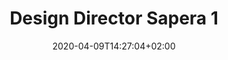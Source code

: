 ---
# Title to be displayed with a short description (max. 110 characters)
title: "Design Director Sapera 1"
date: 2020-04-09T14:27:04+02:00
expirydate: 2020-06-09
draft: false
sitemap_exclude: true
# Name of the company (with department if you want) (e.g. "Wikimedia Foundation, Technology")
place: ""
# Date when the job will start; leave out if starting is flexible; afterwards the listing will disappear (date format "2020-02-02" YYYY-MM-DD)
start: ""
# Direct link to the job offering (e.g. "https://boards.greenhouse.io/wikimedia/jobs/2083317?gh_src=fd611a951")
link: ""
---